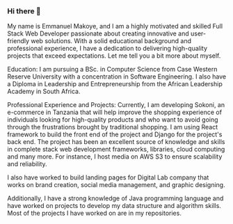 ### Hi there 👋
My name is Emmanuel Makoye, and I am a highly motivated and skilled Full Stack Web Developer passionate about creating innovative and user-friendly web solutions. With a solid educational background and professional experience, I have a dedication to delivering high-quality projects that exceed expectations. Let me tell you a bit more about myself. 

Education: 
I am pursuing a BSc. in Computer Science from Case Western Reserve University with a  concentration in Software Engineering. I also have a Diploma in Leadership and Entrepreneurship from the African Leadership Academy in South Africa. 

Professional Experience and Projects: 
Currently, I am developing Sokoni, an e-commerce in Tanzania that will help improve the shopping experience of individuals looking for high-quality products and who want to avoid going through the frustrations brought by traditional shopping. I am using React framework to build the front end of the project and Django for the project's back end. The project has been an excellent source of knowledge and skills in complete stack web development frameworks, libraries, cloud computing and many more. For instance, I host media on AWS S3 to ensure scalability and reliability. 

I also have worked to build landing pages for Digital Lab company that works on brand creation, social media management, and graphic designing.

Additionally, I have a strong knowledge of Java programming language and have worked on projects to develop my data structure and algorithm skills. Most of the projects I have worked on are in my repositories. 

<!--
**makoye224/makoye224** is a ✨ _special_ ✨ repository because its `README.md` (this file) appears on your GitHub profile.

Here are some ideas to get you started:

- 🔭 I’m currently working on ...
- 🌱 I’m currently learning ...
- 👯 I’m looking to collaborate on ...
- 🤔 I’m looking for help with ...
- 💬 Ask me about ...
- 📫 How to reach me: ...
- 😄 Pronouns: ...
- ⚡ Fun fact: ...
-->
